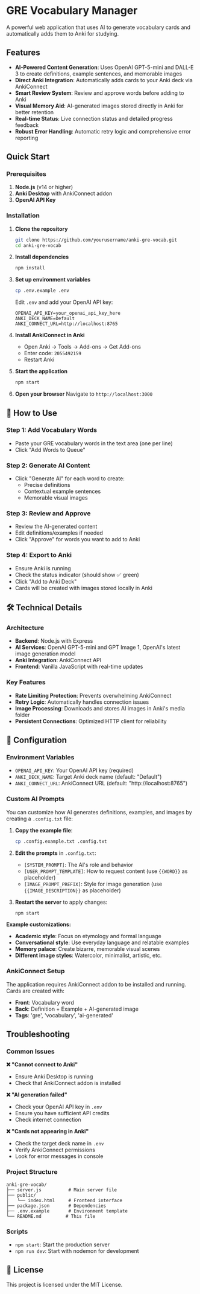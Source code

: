 # GRE Vocabulary Manager

A powerful web application that uses AI to generate vocabulary cards and automatically adds them to Anki for studying.

## Features

- **AI-Powered Content Generation**: Uses OpenAI GPT-5-mini and DALL-E 3 to create definitions, example sentences, and memorable images
- **Direct Anki Integration**: Automatically adds cards to your Anki deck via AnkiConnect
- **Smart Review System**: Review and approve words before adding to Anki
- **Visual Memory Aid**: AI-generated images stored directly in Anki for better retention
- **Real-time Status**: Live connection status and detailed progress feedback
- **Robust Error Handling**: Automatic retry logic and comprehensive error reporting

## Quick Start

### Prerequisites

1. **Node.js** (v14 or higher)
2. **Anki Desktop** with AnkiConnect addon
3. **OpenAI API Key**

### Installation

1. **Clone the repository**
   ```bash
   git clone https://github.com/yourusername/anki-gre-vocab.git
   cd anki-gre-vocab
   ```

2. **Install dependencies**
   ```bash
   npm install
   ```

3. **Set up environment variables**
   ```bash
   cp .env.example .env
   ```
   Edit `.env` and add your OpenAI API key:
   ```
   OPENAI_API_KEY=your_openai_api_key_here
   ANKI_DECK_NAME=Default
   ANKI_CONNECT_URL=http://localhost:8765
   ```

4. **Install AnkiConnect in Anki**
   - Open Anki → Tools → Add-ons → Get Add-ons
   - Enter code: `2055492159`
   - Restart Anki

5. **Start the application**
   ```bash
   npm start
   ```

6. **Open your browser**
   Navigate to `http://localhost:3000`

## 📖 How to Use

### Step 1: Add Vocabulary Words
- Paste your GRE vocabulary words in the text area (one per line)
- Click "Add Words to Queue"

### Step 2: Generate AI Content
- Click "Generate AI" for each word to create:
  - Precise definitions
  - Contextual example sentences  
  - Memorable visual images

### Step 3: Review and Approve
- Review the AI-generated content
- Edit definitions/examples if needed
- Click "Approve" for words you want to add to Anki

### Step 4: Export to Anki
- Ensure Anki is running
- Check the status indicator (should show ✅ green)
- Click "Add to Anki Deck"
- Cards will be created with images stored locally in Anki

## 🛠️ Technical Details

### Architecture
- **Backend**: Node.js with Express
- **AI Services**: OpenAI GPT-5-mini and GPT Image 1, OpenAI's latest image generation model
- **Anki Integration**: AnkiConnect API
- **Frontend**: Vanilla JavaScript with real-time updates

### Key Features
- **Rate Limiting Protection**: Prevents overwhelming AnkiConnect
- **Retry Logic**: Automatically handles connection issues
- **Image Processing**: Downloads and stores AI images in Anki's media folder
- **Persistent Connections**: Optimized HTTP client for reliability

## 🔧 Configuration

### Environment Variables
- `OPENAI_API_KEY`: Your OpenAI API key (required)
- `ANKI_DECK_NAME`: Target Anki deck name (default: "Default")
- `ANKI_CONNECT_URL`: AnkiConnect URL (default: "http://localhost:8765")

### Custom AI Prompts
You can customize how AI generates definitions, examples, and images by creating a `.config.txt` file:

1. **Copy the example file**:
   ```bash
   cp .config.example.txt .config.txt
   ```

2. **Edit the prompts** in `.config.txt`:
   - `[SYSTEM_PROMPT]`: The AI's role and behavior
   - `[USER_PROMPT_TEMPLATE]`: How to request content (use `{{WORD}}` as placeholder)
   - `[IMAGE_PROMPT_PREFIX]`: Style for image generation (use `{{IMAGE_DESCRIPTION}}` as placeholder)

3. **Restart the server** to apply changes:
   ```bash
   npm start
   ```

**Example customizations:**
- **Academic style**: Focus on etymology and formal language
- **Conversational style**: Use everyday language and relatable examples  
- **Memory palace**: Create bizarre, memorable visual scenes
- **Different image styles**: Watercolor, minimalist, artistic, etc.

### AnkiConnect Setup
The application requires AnkiConnect addon to be installed and running. Cards are created with:
- **Front**: Vocabulary word
- **Back**: Definition + Example + AI-generated image
- **Tags**: 'gre', 'vocabulary', 'ai-generated'

## Troubleshooting

### Common Issues

**❌ "Cannot connect to Anki"**
- Ensure Anki Desktop is running
- Check that AnkiConnect addon is installed

**❌ "AI generation failed"**
- Check your OpenAI API key in `.env`
- Ensure you have sufficient API credits
- Check internet connection

**❌ "Cards not appearing in Anki"**
- Check the target deck name in `.env`
- Verify AnkiConnect permissions
- Look for error messages in console


### Project Structure
```
anki-gre-vocab/
├── server.js          # Main server file
├── public/
│   └── index.html     # Frontend interface
├── package.json       # Dependencies
├── .env.example       # Environment template
└── README.md         # This file
```

### Scripts
- `npm start`: Start the production server
- `npm run dev`: Start with nodemon for development

## 📄 License

This project is licensed under the MIT License.

